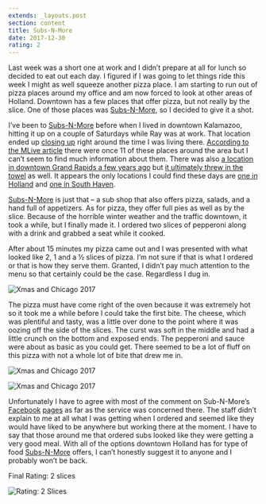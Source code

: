 ```yaml
---
extends: _layouts.post
section: content
title: Subs-N-More
date: 2017-12-30
rating: 2
---
```


Last week was a short one at work and I didn’t prepare at all for lunch so decided to eat out each day. I figured if I was going to let things ride this week I might as well squeeze another pizza place. I am starting to run out of pizza places around my office and am now forced to look at other areas of Holland. Downtown has a few places that offer pizza, but not really by the slice. One of those places was [Subs-N-More](https://www.facebook.com/pages/Subs-N-More/116682795058456), so I decided to give it a shot.

I’ve been to [Subs-N-More](https://www.facebook.com/pages/Subs-N-More/116682795058456) before when I lived in downtown Kalamazoo, hitting it up on a couple of Saturdays while Ray was at work. That location ended up [closing up](http://www.mlive.com/news/kalamazoo/index.ssf/2008/10/downtown_kalamazoo_subsnmore_r.html) right around the time I was living there. [According to the MLive article](http://www.mlive.com/news/kalamazoo/index.ssf/2008/10/downtown_kalamazoo_subsnmore_r.html) there were once 11 of these places around the area but I can’t seem to find much information about them. There was also [a location in downtown Grand Rapids a few years ago](http://www.mlive.com/business/west-michigan/index.ssf/2012/04/former_quiznos_shop_to_get_new.html) but [it ultimately threw in the towel](http://www.mlive.com/business/west-michigan/index.ssf/2013/09/subs-n-more_closes_downtown_ne.html) as well. It appears the only locations I could find these days are [one in Holland](https://www.facebook.com/pages/Subs-N-More/116682795058456) and [one in South Haven](https://www.facebook.com/Subs-N-More-262580423808286).

[Subs-N-More](https://www.facebook.com/pages/Subs-N-More/116682795058456) is just that – a sub shop that also offers pizza, salads, and a hand full of appetizers. As for pizza, they offer full pies as well as by the slice. Because of the horrible winter weather and the traffic downtown, it took a while, but I finally made it. I ordered two slices of pepperoni along with a drink and grabbed a seat while it cooked.

After about 15 minutes my pizza came out and I was presented with what looked like 2, 1 and a ½ slices of pizza. I’m not sure if that is what I ordered or that is how they serve them. Granted, I didn’t pay much attention to the menu so that certainly could be the case. Regardless I dug in.

![Xmas and Chicago 2017](https://farm5.staticflickr.com/4598/38663173545_1e500599f0.jpg)

The pizza must have come right of the oven because it was extremely hot so it took me a while before I could take the first bite. The cheese, which was plentiful and tasty, was a little over done to the point where it was oozing off the side of the slices. The curst was soft in the middle and had a little crunch on the bottom and exposed ends. The pepperoni and sauce were about as basic as you could get. There seemed to be a lot of fluff on this pizza with not a whole lot of bite that drew me in.

![Xmas and Chicago 2017](https://farm5.staticflickr.com/4682/25689883718_cc7a9c00d1_k.jpg)

![Xmas and Chicago 2017](https://farm5.staticflickr.com/4728/38851038984_55489d0485.jpg)

Unfortunately I have to agree with most of the comment on Sub-N-More’s [Facebook](https://www.facebook.com/pages/Subs-N-More/116682795058456) [pages](#%E2%80%9Dhttps://www.facebook.com/Subs-N-More-262580423808286%E2%80%9D) as far as the service was concerned there. The staff didn’t explain to me at all what I was getting when I ordered and seemed like they would have liked to be anywhere but working there at the moment. I have to say that those around me that ordered subs looked like they were getting a very good meal. With all of the options downtown Holland has for type of food [Subs-N-More](https://www.facebook.com/pages/Subs-N-More/116682795058456) offers, I can’t honestly suggest it to anyone and I probably won’t be back.

Final Rating: 2 slices

![Rating: 2 Slices](/assets/img/pizza2_sm.jpg)